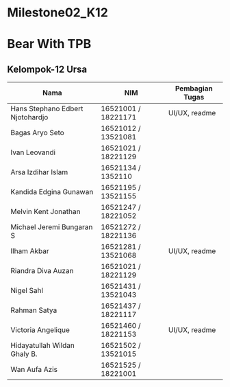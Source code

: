 # Milestone02_K12

# Bear With TPB
## Kelompok-12 Ursa

| Nama | NIM | Pembagian Tugas |
| ------| ---- | ---- |
| Hans Stephano Edbert Njotohardjo | 16521001 / 18221171 | UI/UX, readme |
| Bagas Aryo Seto | 16521012 / 13521081 |  |
| Ivan Leovandi | 16521021 / 18221129 |  |
| Arsa Izdihar Islam | 16521134 / 1352110 |  |
| Kandida Edgina Gunawan | 16521195 / 13521155 |  |
| Melvin Kent Jonathan | 16521247 / 18221052 |  |
| Michael Jeremi Bungaran S | 16521272 / 18221136 |  |
| Ilham Akbar | 16521281 / 13521068 | UI/UX, readme |
| Riandra Diva Auzan  | 16521021 / 18221129 |  |
| Nigel Sahl | 16521431 / 13521043 |  |
| Rahman Satya  | 16521437 / 18221117 |  |
| Victoria Angelique | 16521460 / 18221153 | UI/UX, readme |
| Hidayatullah Wildan Ghaly B. | 16521502 / 13521015 |  |
| Wan Aufa Azis | 16521525 / 18221001 |  |
